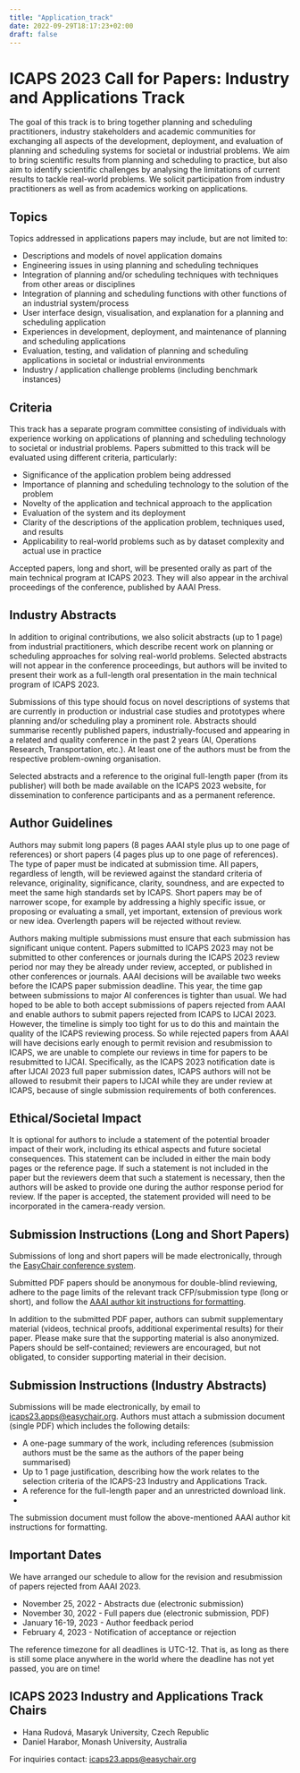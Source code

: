 ```yaml
---
title: "Application_track"
date: 2022-09-29T18:17:23+02:00
draft: false
---
```


# ICAPS 2023 Call for Papers: Industry and Applications Track

The goal of this track is to bring together planning and scheduling practitioners, industry stakeholders and academic communities for exchanging all aspects of the development, deployment, and evaluation of planning and scheduling systems for societal or industrial problems. We aim to bring scientific results from planning and scheduling to practice, but also aim to identify scientific challenges by analysing the limitations of current results to tackle real-world problems. We solicit participation from industry practitioners as well as from academics working on applications. 

## Topics
Topics addressed in applications papers may include, but are not limited to:
-	Descriptions and models of novel application domains
-	Engineering issues in using planning and scheduling techniques
-	Integration of planning and/or scheduling techniques with techniques from other areas or disciplines
-	Integration of planning and scheduling functions with other functions of an industrial system/process
-	User interface design, visualisation, and explanation for a planning and scheduling application
-	Experiences in development, deployment, and maintenance of planning and scheduling applications
-	Evaluation, testing, and validation of planning and scheduling applications in societal or industrial environments
-	Industry / application challenge problems (including benchmark instances)

## Criteria
This track has a separate program committee consisting of individuals with experience working on applications of planning and scheduling technology to societal or industrial problems. Papers submitted to this track will be evaluated using different criteria, particularly:
-	Significance of the application problem being addressed
-	Importance of planning and scheduling technology to the solution of the problem
-	Novelty of the application and technical approach to the application
-	Evaluation of the system and its deployment
-	Clarity of the descriptions of the application problem, techniques used, and results
-	Applicability to real-world problems such as by dataset complexity and actual use in practice

Accepted papers, long and short, will be presented orally as part of the main technical program at ICAPS 2023. They will also appear in the archival proceedings of the conference, published by AAAI Press.

## Industry Abstracts
In addition to original contributions, we also solicit abstracts (up to 1 page) from industrial practitioners, which describe recent work on planning or scheduling approaches for solving real-world problems. Selected abstracts will not appear in the conference proceedings, but authors will be invited to present their work as a full-length oral presentation in the main technical program of ICAPS 2023. 

Submissions of this type should focus on novel descriptions of systems that are currently in production or industrial case studies and prototypes where planning and/or scheduling play a prominent role. Abstracts should summarise recently published papers, industrially-focused and appearing in a related and quality conference in the past 2 years (AI, Operations Research, Transportation, etc.). At least one of the authors must be from the respective problem-owning organisation.

Selected abstracts and a reference to the original full-length paper (from its publisher) will both be made available on the ICAPS 2023 website, for dissemination to conference participants and as a permanent reference.


## Author Guidelines
Authors may submit long papers (8 pages AAAI style plus up to one page of references) or short papers (4 pages plus up to one page of references). The type of paper must be indicated at submission time. All papers, regardless of length, will be reviewed against the standard criteria of relevance, originality, significance, clarity, soundness, and are expected to meet the same high standards set by ICAPS. Short papers may be of narrower scope, for example by addressing a highly specific issue, or proposing or evaluating a small, yet important, extension of previous work or new idea. Overlength papers will be rejected without review.

Authors making multiple submissions must ensure that each submission has significant unique content. Papers submitted to ICAPS 2023 may not be submitted to other conferences or journals during the ICAPS 2023 review period nor may they be already under review, accepted, or published in other conferences or journals. AAAI decisions will be available two weeks before the ICAPS paper submission deadline. This year, the time gap between submissions to major AI conferences is tighter than usual. We had hoped to be able to both accept submissions of papers rejected from AAAI and enable authors to submit papers rejected from ICAPS to IJCAI 2023. However, the timeline is simply too tight for us to do this and maintain the quality of the ICAPS reviewing process. So while rejected papers from AAAI will have decisions early enough to permit revision and resubmission to ICAPS, we are unable to complete our reviews in time for papers to be resubmitted to IJCAI. Specifically, as the ICAPS 2023 notification date is after IJCAI 2023 full paper submission dates, ICAPS authors will not be allowed to resubmit their papers to IJCAI while they are under review at ICAPS, because of single submission requirements of both conferences.


## Ethical/Societal Impact
It is optional for authors to include a statement of the potential broader impact of their work, including its ethical aspects and future societal consequences. This statement can be included in either the main body pages or the reference page. If such a statement is not included in the paper but the reviewers deem that such a statement is necessary, then the authors will be asked to provide one during the author response period for review. If the paper is accepted, the statement provided will need to be incorporated in the camera-ready version.


## Submission Instructions (Long and Short Papers)
Submissions of long and short papers will be made electronically, through the [EasyChair conference system](https://easychair.org/conferences/?conf=icaps23). 

Submitted PDF papers should be anonymous for double-blind reviewing, adhere to the page limits of the relevant track CFP/submission type (long or short), and follow the [AAAI author kit instructions for formatting](https://www.aaai.org/Publications/Templates/AnonymousSubmission23.zip).

In addition to the submitted PDF paper, authors can submit supplementary material (videos, technical proofs, additional experimental results) for their paper. Please make sure that the supporting material is also anonymized. Papers should be self-contained; reviewers are encouraged, but not obligated, to consider supporting material in their decision.

## Submission Instructions (Industry Abstracts)
Submissions will be made electronically, by email to <icaps23.apps@easychair.org>. Authors must attach a submission document (single PDF) which includes the following details: 
-	A one-page summary of the work, including references (submission authors must be the same as the authors of the paper being summarised)
-	Up to 1 page justification, describing how the work relates to the selection criteria of the ICAPS-23 Industry and Applications Track.
-	A reference for the full-length paper and an unrestricted download link.
-	
The submission document must follow the above-mentioned AAAI author kit instructions for formatting.

## Important Dates
We have arranged our schedule to allow for the revision and resubmission of papers rejected from AAAI 2023.

- November 25, 2022 - Abstracts due (electronic submission)
- November 30, 2022 - Full papers due (electronic submission, PDF)
- January 16-19, 2023 - Author feedback period
- February 4, 2023 - Notification of acceptance or rejection

The reference timezone for all deadlines is UTC-12. That is, as long as there is still some place anywhere in the world where the deadline has not yet passed, you are on time!

## ICAPS 2023 Industry and Applications Track Chairs
- Hana Rudová, Masaryk University, Czech Republic
- Daniel Harabor, Monash University, Australia

For inquiries contact: <icaps23.apps@easychair.org>
